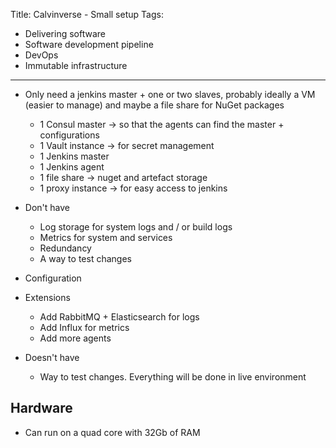 Title: Calvinverse - Small setup
Tags:
  - Delivering software
  - Software development pipeline
  - DevOps
  - Immutable infrastructure
---


- Only need a jenkins master + one or two slaves, probably ideally a VM (easier to manage) and maybe
    a file share for NuGet packages
    - 1 Consul master -> so that the agents can find the master + configurations
    - 1 Vault instance -> for secret management
    - 1 Jenkins master
    - 1 Jenkins agent
    - 1 file share -> nuget and artefact storage
    - 1 proxy instance -> for easy access to jenkins
- Don't have
    - Log storage for system logs and / or build logs
    - Metrics for system and services
    - Redundancy
    - A way to test changes

- Configuration
- Extensions
    - Add RabbitMQ + Elasticsearch for logs
    - Add Influx for metrics
    - Add more agents

- Doesn't have
    - Way to test changes. Everything will be done in live environment

## Hardware

- Can run on a quad core with 32Gb of RAM